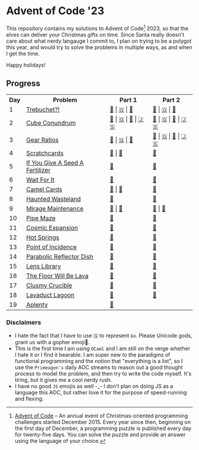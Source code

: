 # Advent of Code '23

This repository contains my solutions to Advent of Code[^aoc] 2023, so that the elves can deliver your Christmas gifts on time. Since Santa really doesn't care about what nerdy langauge I commit to, I plan on trying to be a polygot this year, and would try to solve the problems in multiple ways, as and when I get the time.

Happy holidays!

## Progress

<table>
    <tr>
        <th>Day</th>
        <th>Problem</th>
        <th>Part 1</th>
        <th>Part 2</th>
    </tr>
    <tr>
        <td>1</td>
        <td><a href="https://adventofcode.com/2023/day/1">Trebuchet?!</a></td>
        <td>
            <a href="./rust/src/day1.rs">🦀</a> |
            <a href="./golang/day1.go">🇬</a> |
            <a href="./ocaml/bin/d1p1.ml">🐪</a>
        </td>
        <td>
            <a href="./rust/src/day1.rs">🦀</a> |
            <a href="./golang/day1.go">🇬</a> |
            <a href="./ocaml/bin/d1p2.ml">🐪</a>
        </td>
    </tr>
    <tr>
        <td>2</td>
        <td><a href="https://adventofcode.com/2023/day/2">Cube Conundrum</a></td>
        <td>
            <a href="./rust/src/day2.rs">🦀</a> |
            <a href="./golang/day2/part1.go">🇬</a> |
            <a href="./ocaml/bin/d2p1.ml">🐪</a> |
            <a href="./js/src/day2.js">🇯 🇸</a>
        </td>
        <td>
            <a href="./rust/src/day2.rs">🦀</a> |
            <a href="./golang/day2/part2.go">🇬</a> |
            <a href="./ocaml/bin/d2p2.ml">🐪</a> |
            <a href="./js/src/day2.js">🇯 🇸</a>
        </td>
    </tr>
    <tr>
        <td>3</td>
        <td><a href="https://adventofcode.com/2023/day/3">Gear Ratios</a></td>
        <td>
            <a href="./rust/src/day3.rs">🦀</a> |
            <a href="./golang/day3/part1.go">🇬</a> |
            <a href="./ocaml/bin/d3p1.ml">🐪</a> 
        </td>
        <td>
            <a href="./rust/src/day3.rs">🦀</a> |
            <a href="./golang/day3/part2.go">🇬</a> |
            <a href="./ocaml/bin/d3p2.ml">🐪</a> |
            <a href="./js/src/day3.js">🇯 🇸</a>
        </td>
    </tr>
    <tr>
        <td>4</td>
        <td><a href="https://adventofcode.com/2023/day/4">Scratchcards</a></td>
        <td>
            <a href="./rust/src/day4.rs">🦀</a> |
            <a href="./ocaml/bin/d4p1.ml">🐪</a> 
        </td>
        <td>
            <a href="./rust/src/day4.rs">🦀</a>
        </td>
    </tr>
    <tr>
        <td>5</td>
        <td><a href="https://adventofcode.com/2023/day/5">If You Give A Seed A Fertilizer</a></td>
        <td>
            <a href="./rust/src/day5.rs">🦀</a> 
        </td>
        <td>
            <a href="./rust/src/day5.rs">🦀</a>
        </td>
    </tr>
    <tr>
        <td>6</td>
        <td><a href="https://adventofcode.com/2023/day/6">Wait For It</a></td>
        <td>
            <a href="./rust/src/day6.rs">🦀</a> 
        </td>
        <td>
            <a href="./rust/src/day6.rs">🦀</a>
        </td>
    </tr>
    <tr>
        <td>7</td>
        <td><a href="https://adventofcode.com/2023/day/7">Camel Cards</a></td>
        <td>
            <a href="./rust/src/d7p1.rs">🦀</a> |
            <a href="./ocaml/bin/dyp1.ml">🐪</a> 
        </td>
        <td>
            <a href="./rust/src/d7p2.rs">🦀</a>
        </td>
    </tr>
    <tr>
        <td>8</td>
        <td><a href="https://adventofcode.com/2023/day/8">Haunted Wasteland</a></td>
        <td>
            <a href="./rust/src/day8.rs">🦀</a> 
        </td>
        <td>
            <a href="./rust/src/day8.rs">🦀</a>
        </td>
    </tr>
    <tr>
        <td>9</td>
        <td><a href="https://adventofcode.com/2023/day/9">Mirage Maintenance</a></td>
        <td>
            <a href="./rust/src/day9.rs">🦀</a> |
            <a href="./ocaml/bin/d9p1.ml">🐪</a> 
        </td>
        <td>
            <a href="./rust/src/day9.rs">🦀</a> |
            <a href="./ocaml/bin/d9p2.ml">🐪</a> 
        </td>
    </tr>
    <tr>
        <td>10</td>
        <td><a href="https://adventofcode.com/2023/day/10">Pipe Maze</a></td>
        <td>
            <a href="./rust/src/day10.rs">🦀</a> 
        </td>
        <td>
            <a href="./rust/src/day10.rs">🦀</a>
        </td>
    </tr>
    <tr>
        <td>11</td>
        <td><a href="https://adventofcode.com/2023/day/11">Cosmic Expansion</a></td>
        <td>
            <a href="./rust/src/day11.rs">🦀</a> 
        </td>
        <td>
            <a href="./rust/src/day11.rs">🦀</a>
        </td>
    </tr>
    <tr>
        <td>12</td>
        <td><a href="https://adventofcode.com/2023/day/12">Hot Springs</a></td>
        <td>
            <a href="./rust/src/day12.rs">🦀</a> 
        </td>
        <td>
            <a href="./rust/src/day12.rs">🦀</a>
        </td>
    </tr>
    <tr>
        <td>13</td>
        <td><a href="https://adventofcode.com/2023/day/13">Point of Incidence</a></td>
        <td>
            <a href="./rust/src/day13.rs">🦀</a> 
        </td>
        <td>
            <a href="./rust/src/day13.rs">🦀</a> 
        </td>
    </tr>
    <tr>
        <td>14</td>
        <td><a href="https://adventofcode.com/2023/day/14">Parabolic Reflector Dish</a></td>
        <td>
            <a href="./rust/src/day14.rs">🦀</a> 
        </td>
        <td>
            <a href="./rust/src/day14.rs">🦀</a> 
        </td>
    </tr>
    <tr>
        <td>15</td>
        <td><a href="https://adventofcode.com/2023/day/15">Lens Library</a></td>
        <td>
            <a href="./rust/src/day15.rs">🦀</a> 
        </td>
        <td>
            <a href="./rust/src/day15.rs">🦀</a> 
        </td>
    </tr>
    <tr>
        <td>16</td>
        <td><a href="https://adventofcode.com/2023/day/16">The Floor Will Be Lava</a></td>
        <td>
            <a href="./rust/src/day16.rs">🦀</a> 
        </td>
        <td>
            <a href="./rust/src/day16.rs">🦀</a> 
        </td>
    </tr>
    <tr>
        <td>17</td>
        <td><a href="https://adventofcode.com/2023/day/17">Clusmy Crucible</a></td>
        <td>
            <a href="./rust/src/day17.rs">🦀</a> 
        </td>
        <td>
            <a href="./rust/src/day17.rs">🦀</a> 
        </td>
    </tr>
    <tr>
        <td>18</td>
        <td><a href="https://adventofcode.com/2023/day/18">Lavaduct Lagoon</a></td>
        <td>
            <a href="./rust/src/day18.rs">🦀</a> 
        </td>
        <td>
            <a href="./rust/src/day18.rs">🦀</a> 
        </td>
    </tr>
    <tr>
        <td>19</td>
        <td><a href="https://adventofcode.com/2023/day/19">Aplenty</a></td>
        <td>
            <a href="./rust/src/day19.rs">🦀</a> 
        </td>
        <td>
            <!-- <a href="./rust/src/day19.rs">🦀</a>  -->
        </td>
    </tr>
</table>

### Disclaimers

- I hate the fact that I have to use 🇬 to represent `Go`. Please Unicode gods, grant us with a gopher emoji🙏.
- This is the first time I am using `OCaml` and I am still on the verge whether I hate it or I find it bearable. I am super new to the paradigms of functional programming and the notion that "everything is a list", so I use the `Primeagen's` daily AOC streams to reason out a good thought process to model the problem, and then try to write the code myself. It's tiring, but it gives me a cool nerdy rush.
- I have no good `JS` emojis as well -\_- I don't plan on doing JS as a language this AOC, but rather love it for the purpose of speed-running and flexing.

[^aoc]:
    [Advent of Code](https://adventofcode.com) – An annual event of Christmas-oriented programming challenges started December 2015.
    Every year since then, beginning on the first day of December, a programming puzzle is published every day for twenty-five days.
    You can solve the puzzle and provide an answer using the language of your choice.
